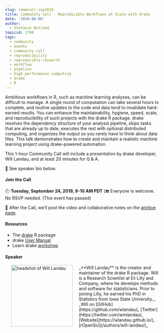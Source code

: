 ```yaml
---
slug: commcall-sep2019
title: Community Call - Reproducible Workflows at Scale with drake
date: '2019-08-08'
author:
  - Stefanie Butland
topicid: 1798
tags:
  - community
  - events
  - community call
  - reproducibility
  - reproducible-research
  - workflow
  - pipeline
  - high performance computing
  - drake
  - R
---
```

Ambitious workflows in R, such as machine learning analyses, can be difficult to manage. A single round of computation can take several hours to complete, and routine updates to the code and data tend to invalidate hard-earned results. You can enhance the maintainability, hygiene, speed, scale, and reproducibility of such projects with the drake R package. drake resolves the dependency structure of your analysis pipeline, skips tasks that are already up to date, executes the rest with optional distributed computing, and organizes the output so you rarely have to think about data files. This talk demonstrates how to create and maintain a realistic machine learning project using drake-powered automation.

This 1-hour Community Call will include a presentation by drake developer, Will Landau, and at least 20 minutes for Q & A.

🎤 See speaker bio below.  

#### Join the Call

🕘 **Tuesday, September 24, 2019, 9-10 AM PDT** (☎️ Everyone is welcome. No RSVP needed. (This event has passed)

🎥 After the Call, we’ll post the video and collaborative notes on the [archive page](/commcalls/2019-09-24/).

#### Resources

- The [drake](https://github.com/ropensci/drake) R package
- drake [User Manual](https://ropenscilabs.github.io/drake-manual/)
- Learn drake [workshop](https://github.com/wlandau/learndrake)

#### Speaker

<img src="/img/blog-images/2019-08-08-commcall-sep2019/will-landau.jpg" alt="headshot of Will Landau" style="margin: 0px 20px; width: 200px;" align="left">
_**Will Landau** is the creator and maintainer of the drake R package. Will is a Research Scientist at Eli Lilly and Company, where he develops methods and software for statisticians. Prior to joining Lilly, he earned his PhD in Statistics from Iowa State University._  
_Will on [GitHub](https://github.com/wlandau), [Twitter](https://twitter.com/wmlandau), [Website](https://wlandau.github.io/), [rOpenSci](/authors/will-landau/)_  
